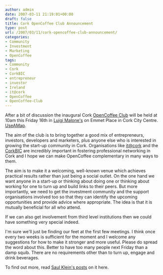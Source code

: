 ```yaml
---
author: admin
date: 2007-03-11 21:19:01+00:00
draft: false
title: Cork OpenCoffee Club Announcement
type: post
url: /2007/03/11/cork-opencoffee-club-announcement/
categories:
- Community
- Investment
- Marketing
- OpenCoffee
tags:
- Community
- Cork
- CorkBIC
- entrepreneur
- investor
- Ireland
- it@cork
- OpenCoffee
- OpenCoffee-Club
---
```


After a bit of discussion the inaugural Cork [OpenCoffee Club](http://localglobe.blogspot.com/2007/03/thanks-for-great-first-opencoffee-club.html) will be held at 10am this Friday 16th in [Luigi Malone's](http://www.luigimalones.com/LUIGIMALONES/web-content/cork.htm) on Emmet Place in Cork City Centre. [UseAMap](http://useamap.com/OpenCoffeeCork).

The aim of the club is to bring together a good mix of entrepreneurs, investors, developers and marketers, plus anyone else who is interested in growing the start-up community in Cork. Organisations like [it@cork](http://www.itcork.ie/) and the [CorkBIC](http://www.corkbic.com/html/default.htm) are incredibly important in fostering professional networking in Cork and I hope we can make OpenCoffee complementary in many ways to them.

The aim is to make it a welcoming, well-known venue which achieves practical results rather than just being a social outlet. On the one hand we want anyone in a start-up or thinking about doing one or thinking about working for one to turn up and build links to their peers. But more importantly, we need to get the investment community and the support organisations involved too so that they can identify the upcoming opportunities and provide advice where appropriate. The idea is that it is mutually beneficial for all who attend.

If we can also get involvement from third level institutions then we could have something very special indeed.

I'm sure we'll just be finding our feet at the first few meetings. I think once every two weeks is sufficient for the moment and I welcome any suggestions for how to make it stronger and more useful. Please do spread the word about this. Better to have too many people next Friday than a damp squib. There are no requirements other than to turn up, engage and drink beverages.

To find out more, read [Saul Klein's posts](http://localglobe.blogspot.com/search/label/opencoffee) on it here.

